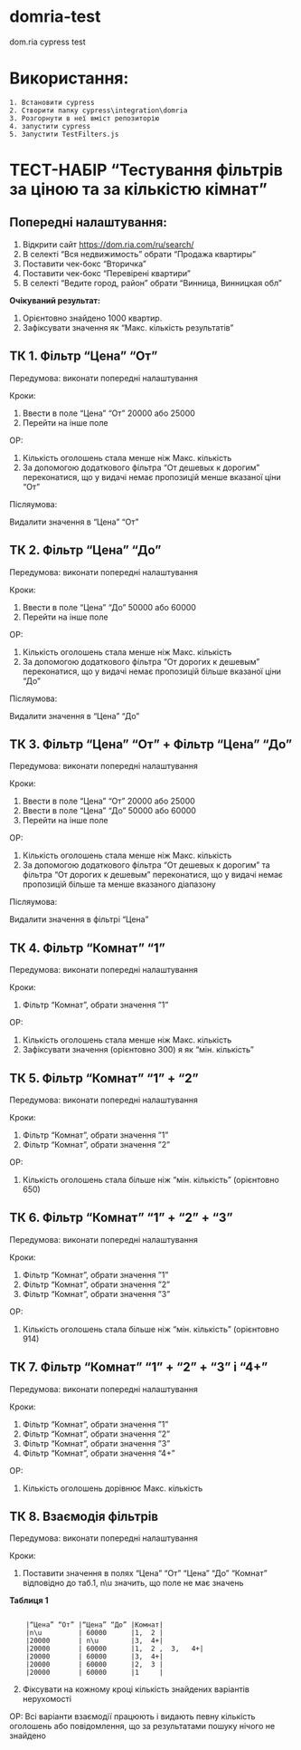 # domria-test
 dom.ria cypress test


# Використання:

    1. Встановити cypress
    2. Створити папку cypress\integration\domria
    3. Розгорнути в неї вміст репозиторію
    4. запустити cypress
    5. Запустити TestFilters.js


# ТЕСТ-НАБІР “Тестування фільтрів за ціною та за кількістю кімнат”


## Попередні налаштування: 

1. Відкрити сайт https://dom.ria.com/ru/search/
2. В селекті “Вся недвижимость” обрати “Продажа квартиры”
3. Поставити чек-бокс “Вторичка”
4. Поставити чек-бокс “Перевірені квартири”
5. В селекті “Ведите город, район” обрати “Винница, Винницкая обл”

**Очікуваний результат:**

1. Орієнтовно знайдено 1000 квартир. 
2. Зафіксувати значення як “Макс. кількість результатів”


## ТК 1. Фільтр “Цена” “От”

Передумова:
        виконати попередні налаштування

Кроки:

1. Ввести в поле “Цена” “От” 20000 або 25000
2. Перейти на інше поле

ОР:

1. Кількість оголошень стала менше ніж Макс. кількість
2. За допомогою додаткового фільтра “От дешевых к дорогим” переконатися, що у видачі немає пропозицій менше вказаної ціни “От”

Післяумова:

Видалити значення в “Цена” “От”


## ТК 2. Фільтр “Цена” “До”

Передумова:
        виконати попередні налаштування

Кроки:

1. Ввести в поле “Цена” “До” 50000 або 60000
2. Перейти на інше поле

ОР:

1. Кількість оголошень стала менше ніж Макс. кількість
2. За допомогою додаткового фільтра “От дорогих к дешевым” переконатися, що у видачі немає пропозицій більше вказаної ціни “До”

Післяумова:

Видалити значення в “Цена” “До”


## ТК 3. Фільтр “Цена” “От” + Фільтр “Цена” “До”

Передумова:
        виконати попередні налаштування

Кроки:

1. Ввести в поле “Цена” “От” 20000 або 25000
2. Ввести в поле “Цена” “До” 50000 або 60000
3. Перейти на інше поле

ОР:

1. Кількість оголошень стала менше ніж Макс. кількість
2. За допомогою додаткового фільтра “От дешевых к дорогим” та фільтра “От дорогих к дешевым” переконатися, що у видачі немає пропозицій більше та менше вказаного діапазону

Післяумова:

Видалити значення в фільтрі “Цена”


## ТК 4. Фільтр “Комнат” “1”

Передумова:
        виконати попередні налаштування

Кроки:

1. Фільтр “Комнат”, обрати значення ”1”

ОР:

1. Кількість оголошень стала менше ніж Макс. кількість
2. Зафіксувати значення (орієнтовно 300) я як “мін. кількість” 


## ТК 5. Фільтр “Комнат” “1” + “2”

Передумова:
        виконати попередні налаштування

Кроки:

1. Фільтр “Комнат”, обрати значення ”1”
2. Фільтр “Комнат”, обрати значення ”2”

ОР:

1. Кількість оголошень стала більше ніж  “мін. кількість” (орієнтовно 650)


## ТК 6. Фільтр “Комнат” “1” + “2” + “3”

Передумова:
        виконати попередні налаштування

Кроки:

1. Фільтр “Комнат”, обрати значення ”1”
2. Фільтр “Комнат”, обрати значення ”2”
3. Фільтр “Комнат”, обрати значення ”3”

ОР:

1. Кількість оголошень стала більше ніж  “мін. кількість” (орієнтовно 914)


## ТК 7. Фільтр “Комнат” “1” + “2” + “3” і “4+”

Передумова:
        виконати попередні налаштування

Кроки:

1. Фільтр “Комнат”, обрати значення ”1”
2. Фільтр “Комнат”, обрати значення ”2”
3. Фільтр “Комнат”, обрати значення ”3”
4. Фільтр “Комнат”, обрати значення “4+”

ОР:

1. Кількість оголошень дорівнює Макс. кількість


## ТК 8. Взаємодія фільтрів

Передумова:
        виконати попередні налаштування
        
Кроки:

1. Поставити  значення в полях “Цена” “От” “Цена” “До” “Комнат” відповідно до таб.1, n\u значить, що поле не має значень

**Таблиця 1**

<pre><code>
    |“Цена” “От” |“Цена” “До” |Комнат|
    |n\u         | 60000      |1,  2 |
    |20000       | n\u        |3,  4+|
    |20000       | 60000      |1,  2 ,  3,   4+|
    |20000       | 60000      |3,  4+|
    |20000       | 60000      |2,  3 |
    |20000       | 60000      |1     |
</code></pre>

2.  Фіксувати на кожному кроці кількість знайдених варіантів нерухомості

ОР:
Всі варіанти взаємодії працюють і видають певну кількість оголошень або повідомлення, що за результатами пошуку нічого не знайдено

